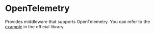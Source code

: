 # OpenTelemetry

Provides middleware that supports OpenTelemetry. You can refer to the [example](https://github.com/salvo-rs/salvo/tree/main/examples/otel-jaeger) in the official library.
